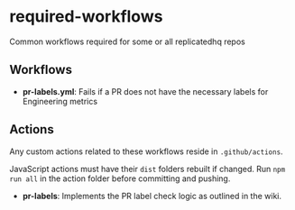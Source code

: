 # required-workflows
Common workflows required for some or all replicatedhq repos

## Workflows
* **pr-labels.yml**: Fails if a PR does not have the necessary labels for Engineering metrics

## Actions
Any custom actions related to these workflows reside in `.github/actions`.

JavaScript actions must have their `dist` folders rebuilt if changed. Run `npm run all` in the action folder before committing and pushing.

* **pr-labels**: Implements the PR label check logic as outlined in the wiki.